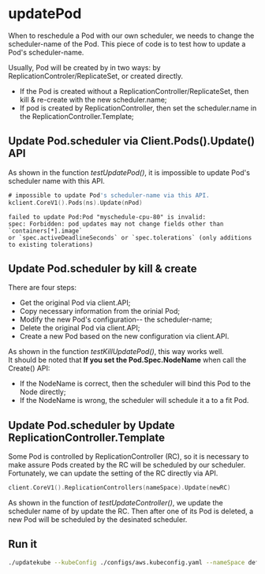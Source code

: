 # updatePod #

When to reschedule a Pod with our own scheduler, we needs to change the scheduler-name of the Pod.
This piece of code is to test how to update a Pod's scheduler-name.

Usually, Pod will be created by in two ways: by ReplicationControler/ReplicateSet, or created directly.
  * If the Pod is created without a ReplicationController/ReplicateSet, then kill & re-create with the new scheduler.name;
  * If pod is created by ReplicationController, then set the scheduler.name in the ReplicationController.Template;


## Update Pod.scheduler via Client.Pods().Update() API ##
As shown in the function *testUpdatePod()*, it is impossible to update Pod's scheduler name with this API.
```go
# impossible to update Pod's scheduler-name via this API.
kclient.CoreV1().Pods(ns).Update(nPod)
```

```console
failed to update Pod:Pod "myschedule-cpu-80" is invalid: 
spec: Forbidden: pod updates may not change fields other than `containers[*].image` 
or `spec.activeDeadlineSeconds` or `spec.tolerations` (only additions to existing tolerations)
```

## Update Pod.scheduler by kill & create ##
There are four steps:
 * Get the original Pod via client.API;
 * Copy necessary information from the orinial Pod;
 * Modify the new Pod's configuration-- the scheduler-name;
 * Delete the original Pod via client.API;
 * Create a new Pod based on the new configuration via client.API.

As shown in the function *testKillUpdatePod()*, this way works well.  
It should be noted that **If you set the Pod.Spec.NodeName** when call the Create() API:
  * If the NodeName is correct, then the scheduler will bind this Pod to the Node directly;
  * If the NodeName is wrong, the scheduler will schedule it a to a fit Pod.
  
 
 ## Update Pod.scheduler by Update ReplicationController.Template ##
 Some Pod is controlled by ReplicationController (RC), so it is necessary to make assure Pods created by the RC will be scheduled by our scheduler.  Fortunately, we can update the setting of the RC directly via API.
 ```go
 client.CoreV1().ReplicationControllers(nameSpace).Update(newRC)
 ```
 As shown in the function of *testUpdateController()*, we update the scheduler name of by update the RC. Then after one of its
 Pod is deleted, a new Pod will be scheduled by the desinated scheduler.
 
 
## Run it ##

```bash
./updatekube --kubeConfig ./configs/aws.kubeconfig.yaml --nameSpace default --scheduler-name xyzscheduler --alsologtostderr
```
